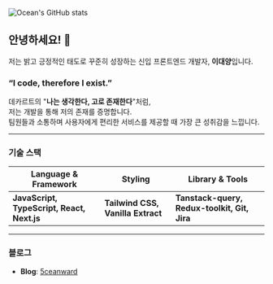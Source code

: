 ![Ocean's GitHub stats](https://github-readme-stats.vercel.app/api?username=oceanlee-seoul&theme=dark&show_icons=true)

## 안녕하세요! 👋  
저는 밝고 긍정적인 태도로 꾸준히 성장하는 신입 프론트엔드 개발자, **이대양**입니다.  

### **“I code, therefore I exist.”**

데카르트의 "**나는 생각한다, 고로 존재한다**"처럼,  
저는 개발을 통해 저의 존재를 증명합니다.  
팀원들과 소통하며 사용자에게 편리한 서비스를 제공할 때 가장 큰 성취감을 느낍니다.

---

### **기술 스택**

| Language & Framework     | Styling                  | Library & Tools                    |
| -------------------------| ------------------------ | ---------------------------------- |
| **JavaScript, TypeScript, React, Next.js** | **Tailwind CSS, Vanilla Extract** | **Tanstack-query, Redux-toolkit, Git, Jira** |

---

### **블로그**

- **Blog**: [5ceanward](https://5ceanward.tistory.com/)

